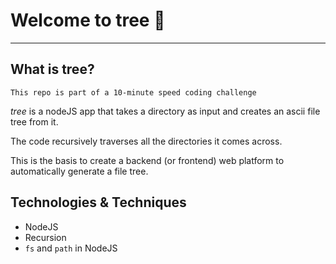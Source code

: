 # Welcome to tree 🌳 

---

## What is tree?
`This repo is part of a 10-minute speed coding challenge`

*tree* is a nodeJS app that takes a directory as input and creates an ascii file tree from it.

The code recursively traverses all the directories it comes across.

This is the basis to create a backend (or frontend) web platform to automatically generate a file tree.

## Technologies & Techniques
* NodeJS
* Recursion
* `fs` and `path` in NodeJS